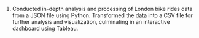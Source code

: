 1. Conducted in-depth analysis and processing of London bike rides data from a JSON file using Python. Transformed the data into a CSV file for further analysis and visualization, culminating in an interactive dashboard using Tableau.
